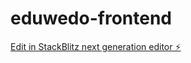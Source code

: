 # eduwedo-frontend

[Edit in StackBlitz next generation editor ⚡️](https://stackblitz.com/~/github.com/Akhihussain99/eduwedo-frontend)